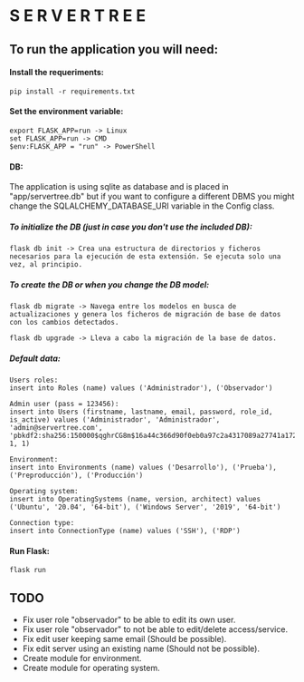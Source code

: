# S E R V E R   T R E E

## To run the application you will need:
#### Install the requeriments:
    pip install -r requirements.txt

#### Set the environment variable:
    export FLASK_APP=run -> Linux
    set FLASK_APP=run -> CMD
    $env:FLASK_APP = "run" -> PowerShell

#### DB:
The application is using sqlite as database and is placed in "app/servertree.db" but if you want to configure a different DBMS you might change the SQLALCHEMY_DATABASE_URI variable in the Config class.

##### To initialize the DB (just in case you don't use the included DB):
    flask db init -> Crea una estructura de directorios y ficheros necesarios para la ejecución de esta extensión. Se ejecuta solo una vez, al principio.

##### To create the DB or when you change the DB model:
    flask db migrate -> Navega entre los modelos en busca de actualizaciones y genera los ficheros de migración de base de datos con los cambios detectados.

    flask db upgrade -> Lleva a cabo la migración de la base de datos.    

##### Default data:
    Users roles:
    insert into Roles (name) values ('Administrador'), ('Observador')

    Admin user (pass = 123456):
    insert into Users (firstname, lastname, email, password, role_id, is_active) values ('Administrador', 'Administrador', 'admin@servertree.com', 'pbkdf2:sha256:150000$qghrCG8m$16a44c366d90f0eb0a97c2a4317089a27741a172d9a410d025ed6a7dd56f11a4', 1, 1)

    Environment:
    insert into Environments (name) values ('Desarrollo'), ('Prueba'), ('Preproducción'), ('Producción')

    Operating system:
    insert into OperatingSystems (name, version, architect) values ('Ubuntu', '20.04', '64-bit'), ('Windows Server', '2019', '64-bit')

    Connection type:
    insert into ConnectionType (name) values ('SSH'), ('RDP')

#### Run Flask:
    flask run

## TODO
* Fix user role "observador" to be able to edit its own user.
* Fix user role "observador" to not be able to edit/delete access/service.
* Fix edit user keeping same email (Should be possible).
* Fix edit server using an existing name (Should not be possible).
* Create module for environment.
* Create module for operating system.